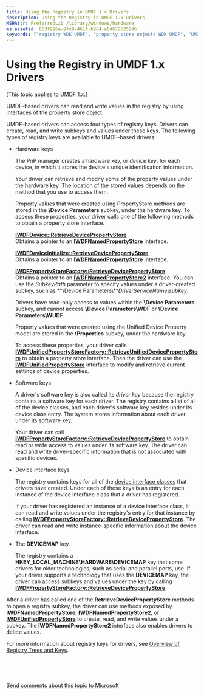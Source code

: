 ```yaml
---
title: Using the Registry in UMDF 1.x Drivers
description: Using the Registry in UMDF 1.x Drivers
MSHAttr: PreferredLib /library/windows/hardware
ms.assetid: 653f996a-9fc8-461f-b284-a5d6795259d6
keywords: ["registry WDK UMDF", "property store objects WDK UMDF", "UMDF drivers WDK UMDF registry", "user mode drivers WDK UMDF registry", "UMDF WDK registry", "User Mode Driver Framework WDK registry", "keys WDK UMDF"]
---
```


# Using the Registry in UMDF 1.x Drivers


\[This topic applies to UMDF 1.*x*.\]

UMDF-based drivers can read and write values in the registry by using interfaces of the property store object.

UMDF-based drivers can access four types of registry keys. Drivers can create, read, and write subkeys and values under these keys. The following types of registry keys are available to UMDF-based drivers:

-   Hardware keys

    The PnP manager creates a hardware key, or *device key*, for each device, in which it stores the device's unique identification information.

    Your driver can retrieve and modify some of the property values under the hardware key. The location of the stored values depends on the method that you use to access them.

    Property values that were created using PropertyStore methods are stored in the **\\Device Parameters** subkey, under the hardware key. To access these properties, your driver calls one of the following methods to obtain a property store interface.

    <a href="" id="iwdfdevice--retrievedevicepropertystore"></a>[**IWDFDevice::RetrieveDevicePropertyStore**](https://msdn.microsoft.com/library/windows/hardware/ff558842)  
    Obtains a pointer to an [**IWDFNamedPropertyStore**](https://msdn.microsoft.com/library/windows/hardware/ff560164) interface.

    <a href="" id="iwdfdeviceinitialize--retrievedevicepropertystore"></a>[**IWDFDeviceInitialize::RetrieveDevicePropertyStore**](https://msdn.microsoft.com/library/windows/hardware/ff556982)  
    Obtains a pointer to an [**IWDFNamedPropertyStore**](https://msdn.microsoft.com/library/windows/hardware/ff560164) interface.

    <a href="" id="iwdfpropertystorefactory--retrievedevicepropertystore"></a>[**IWDFPropertyStoreFactory::RetrieveDevicePropertyStore**](https://msdn.microsoft.com/library/windows/hardware/ff560228)  
    Obtains a pointer to an [**IWDFNamedPropertyStore2**](https://msdn.microsoft.com/library/windows/hardware/ff560168) interface. You can use the *SubkeyPath* parameter to specify values under a driver-created subkey, such as **\\Device Parameters\\***DriverServiceName\\subkey*.

    Drivers have read-only access to values within the **\\Device Parameters** subkey, and cannot access **\\Device Parameters\\WDF** or **\\Device Parameters\\WUDF**.

    Property values that were created using the Unified Device Property model are stored in the **\\Properties** subkey, under the hardware key.

    To access these properties, your driver calls [**IWDFUnifiedPropertyStoreFactory::RetrieveUnifiedDevicePropertyStore**](https://msdn.microsoft.com/library/windows/hardware/hh451406) to obtain a property store interface. Then the driver can use the [**IWDFUnifiedPropertyStore**](https://msdn.microsoft.com/library/windows/hardware/hh451399) interface to modify and retrieve current settings of device properties.

-   Software keys

    A driver's software key is also called its *driver key* because the registry contains a software key for each driver. The registry contains a list of all of the device classes, and each driver's software key resides under its device class entry. The system stores information about each driver under its software key.

    Your driver can call [**IWDFPropertyStoreFactory::RetrieveDevicePropertyStore**](https://msdn.microsoft.com/library/windows/hardware/ff560228) to obtain read or write access to values under its software key. The driver can read and write driver-specific information that is not associated with specific devices.

-   Device interface keys

    The registry contains keys for all of the [device interface classes](https://msdn.microsoft.com/library/windows/hardware/ff541339) that drivers have created. Under each of these keys is an entry for each instance of the device interface class that a driver has registered.

    If your driver has registered an instance of a device interface class, it can read and write values under the registry's entry for that instance by calling [**IWDFPropertyStoreFactory::RetrieveDevicePropertyStore**](https://msdn.microsoft.com/library/windows/hardware/ff560228). The driver can read and write instance-specific information about the device interface.

-   The **DEVICEMAP** key

    The registry contains a **HKEY\_LOCAL\_MACHINE\\HARDWARE\\DEVICEMAP** key that some drivers for older technologies, such as serial and parallel ports, use. If your driver supports a technology that uses the **DEVICEMAP** key, the driver can access subkeys and values under the key by calling [**IWDFPropertyStoreFactory::RetrieveDevicePropertyStore**](https://msdn.microsoft.com/library/windows/hardware/ff560228).

After a driver has called one of the **RetrieveDevicePropertyStore** methods to open a registry subkey, the driver can use methods exposed by [**IWDFNamedPropertyStore**](https://msdn.microsoft.com/library/windows/hardware/ff560164), [**IWDFNamedPropertyStore2**](https://msdn.microsoft.com/library/windows/hardware/ff560168), or [**IWDFUnifiedPropertyStore**](https://msdn.microsoft.com/library/windows/hardware/hh451399) to create, read, and write values under a subkey. The **IWDFNamedPropertyStore2** interface also enables drivers to delete values.

For more information about registry keys for drivers, see [Overview of Registry Trees and Keys](https://msdn.microsoft.com/library/windows/hardware/ff549538).

 

 

[Send comments about this topic to Microsoft](mailto:wsddocfb@microsoft.com?subject=Documentation%20feedback%20%5Bwdf\wdf%5D:%20Using%20the%20Registry%20in%20UMDF%201.x%20Drivers%20%20RELEASE:%20%283/15/2016%29&body=%0A%0APRIVACY%20STATEMENT%0A%0AWe%20use%20your%20feedback%20to%20improve%20the%20documentation.%20We%20don't%20use%20your%20email%20address%20for%20any%20other%20purpose,%20and%20we'll%20remove%20your%20email%20address%20from%20our%20system%20after%20the%20issue%20that%20you're%20reporting%20is%20fixed.%20While%20we're%20working%20to%20fix%20this%20issue,%20we%20might%20send%20you%20an%20email%20message%20to%20ask%20for%20more%20info.%20Later,%20we%20might%20also%20send%20you%20an%20email%20message%20to%20let%20you%20know%20that%20we've%20addressed%20your%20feedback.%0A%0AFor%20more%20info%20about%20Microsoft's%20privacy%20policy,%20see%20http://privacy.microsoft.com/default.aspx. "Send comments about this topic to Microsoft")




